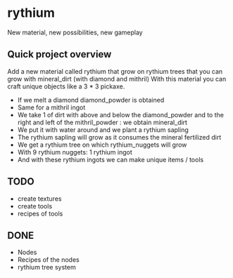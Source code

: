 # rythium
New material, new possibilities, new gameplay


## Quick project overview

Add a new material called rythium that grow on rythium trees that you can grow with mineral_dirt (with diamond and mithril)
With this material you can craft unique objects like a 3 * 3 pickaxe.

* If we melt a diamond diamond_powder is obtained
* Same for a mithril ingot
* We take 1 of dirt with above and below the diamond_powder and to the right and left of the mithril_powder : we obtain mineral_dirt
* We put it with water around and we plant a rythium sapling
* The rythium sapling will grow as it consumes the mineral fertilized dirt
* We get a rythium tree on which rythium_nuggets will grow
* With 9 rythium nuggets: 1 rythium ingot
* And with these rythium ingots we can make unique items / tools

## TODO

* create textures
* create tools
* recipes of tools

## DONE 

* Nodes
* Recipes of the nodes
* rythium tree system

